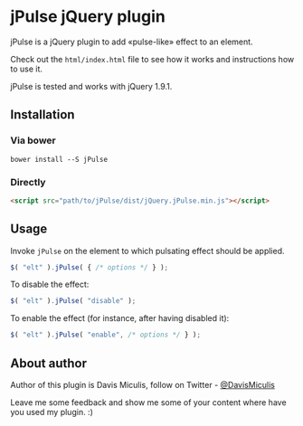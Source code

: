 jPulse jQuery plugin
====================

jPulse is a jQuery plugin to add «pulse-like» effect to an element.

Check out the `html/index.html` file to see how it works and instructions how to use it.

jPulse is tested and works with jQuery 1.9.1.

Installation
------------

### Via bower

```
bower install --S jPulse
```

### Directly

```html
<script src="path/to/jPulse/dist/jQuery.jPulse.min.js"></script>
```

Usage
-----

Invoke `jPulse` on the element to which pulsating effect should be applied.

```javascript
$( "elt" ).jPulse( { /* options */ } );
```

To disable the effect:

```javascript
$( "elt" ).jPulse( "disable" );
```

To enable the effect (for instance, after having disabled it):

```javascript
$( "elt" ).jPulse( "enable", /* options */ } );
```

About author
------------

Author of this plugin is Davis Miculis, follow on Twitter - [@DavisMiculis](https://twitter.com/DavisMiculis)

Leave me some feedback and show me some of your content where have you used my plugin. :)
